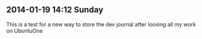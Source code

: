 

## 2014-01-19 14:12 Sunday

This is a test for a new way to store the dev journal after loosing all my work on UbuntuOne
